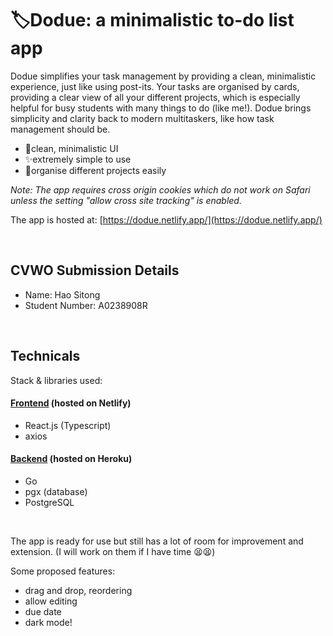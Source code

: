 # 🏷️Dodue: a minimalistic to-do list app

Dodue simplifies your task management by providing a clean, minimalistic experience, just like using post-its. Your tasks are organised by cards, providing a clear view of all your different projects, which is especially helpful for busy students with many things to do (like me!). Dodue brings simplicity and clarity back to modern multitaskers, like how task management should be.

- 🧘clean, minimalistic UI
- ✨extremely simple to use
- 🤹organise different projects easily

*Note: The app requires cross origin cookies which do not work on Safari unless the setting "allow cross site tracking" is enabled.*

The app is hosted at: [https://dodue.netlify.app/](https://dodue.netlify.app/)

<br>

## CVWO Submission Details
- Name: Hao Sitong
- Student Number: A0238908R

<br>

## Technicals
Stack & libraries used:
#### [Frontend](https://github.com/o-ohst/dodue-client) (hosted on Netlify)
- React.js (Typescript)
- axios

#### [Backend](https://github.com/o-ohst/dodue-server) (hosted on Heroku)
- Go
- pgx (database)
- PostgreSQL

<br>

The app is ready for use but still has a lot of room for improvement and extension. (I will work on them if I have time 😫😫)

Some proposed features:
- drag and drop, reordering
- allow editing
- due date
- dark mode!
